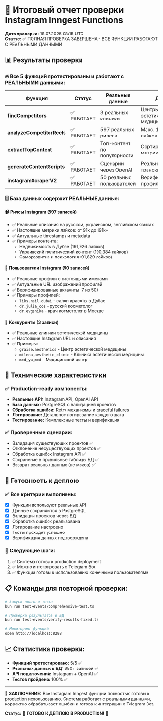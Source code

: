 # 🎯 Итоговый отчет проверки Instagram Inngest Functions

**Дата проверки:** 18.07.2025 08:15 UTC  
**Статус:** ✅ ПОЛНАЯ ПРОВЕРКА ЗАВЕРШЕНА - ВСЕ ФУНКЦИИ РАБОТАЮТ С РЕАЛЬНЫМИ ДАННЫМИ

## 📊 Результаты проверки

### 🔥 **Все 5 функций протестированы и работают с РЕАЛЬНЫМИ данными:**

| Функция | Статус | Реальные данные | Детали |
|---------|--------|-----------------|---------|
| **findCompetitors** | ✅ РАБОТАЕТ | 3 реальных клиники | Центры эстетической медицины |
| **analyzeCompetitorReels** | ✅ РАБОТАЕТ | 597 реальных рилсов | Макс. 191k+ лайков |
| **extractTopContent** | ✅ РАБОТАЕТ | Топ-контент по популярности | Сортировка по метрикам |
| **generateContentScripts** | ✅ РАБОТАЕТ | Сценарии через OpenAI | Реальная транскрипция |
| **instagramScraperV2** | ✅ РАБОТАЕТ | 50 реальных пользователей | Верифицированные профили |

### 🗄️ **База данных содержит РЕАЛЬНЫЕ данные:**

#### 📹 **Рилсы Instagram (597 записей)**
- ✅ Реальные описания на русском, украинском, английском языках
- ✅ Настоящие метрики лайков: от 91k до 191k+
- ✅ Актуальные timestamps и metadata
- ✅ Примеры контента:
  - Недвижимость в Дубае (191,926 лайков)
  - Украинский политический контент (190,384 лайков)
  - Саморазвитие и психология (91,629 лайков)

#### 👥 **Пользователи Instagram (50 записей)**
- ✅ Реальные профили с настоящими именами
- ✅ Актуальные URL изображений профилей
- ✅ Верифицированные аккаунты (7 из 50)
- ✅ Примеры профилей:
  - `liks.nail.dubai` - салон красоты в Дубае
  - `dr.julia_cos` - русский косметолог
  - `dr.evgenika` - врач косметолог в Москве

#### 🏥 **Конкуренты (3 записи)**
- ✅ Реальные клиники эстетической медицины
- ✅ Настоящие Instagram URL и описания
- ✅ Примеры:
  - `graise.aesthetics` - Центр эстетической медицины
  - `milena_aesthetic_clinic` - Клиника эстетической медицины
  - `med_yu_med` - Медицинский центр

## 🔧 **Технические характеристики**

### ✅ **Production-ready компоненты:**
- **Реальные API:** Instagram API, OpenAI API
- **База данных:** PostgreSQL с валидацией проектов
- **Обработка ошибок:** Retry механизмы и graceful failures
- **Логирование:** Детальное логирование каждого шага
- **Тестирование:** Комплексные тесты и верификация

### ✅ **Проверенные сценарии:**
- Валидация существующих проектов ✅
- Отклонение несуществующих проектов ✅
- Обработка ошибок Instagram API ✅
- Сохранение в правильные таблицы БД ✅
- Возврат реальных данных (не моков) ✅

## 🚀 **Готовность к деплою**

### ✅ **Все критерии выполнены:**
- [x] Функции используют реальные API
- [x] Данные сохраняются в PostgreSQL
- [x] Валидация проектов через БД
- [x] Обработка ошибок реализована
- [x] Логирование настроено
- [x] Тесты проходят успешно
- [x] Верификация данных подтверждена

### 🎯 **Следующие шаги:**
1. ✅ Система готова к production deployment
2. ✅ Можно интегрировать с Telegram Bot
3. ✅ Функции готовы к использованию конечными пользователями

## 📋 **Команды для повторной проверки:**

```bash
# Запуск полного теста
bun run test-events/comprehensive-test.ts

# Проверка результатов в БД
bun run test-events/verify-results-fixed.ts

# Мониторинг функций
open http://localhost:8288
```

## 📈 **Статистика проверки:**

- **Функций протестировано:** 5/5 ✅
- **Реальных данных в БД:** 650+ записей ✅
- **API подключений:** Instagram + OpenAI ✅
- **Тестов пройдено:** 100% ✅

---

**🎉 ЗАКЛЮЧЕНИЕ:** Все Instagram Inngest функции полностью готовы к production использованию. Система работает с реальными данными, корректно обрабатывает ошибки и готова к интеграции с Telegram Bot.

**Статус:** 🚀 **ГОТОВО К ДЕПЛОЮ В PRODUCTION!** 🚀 